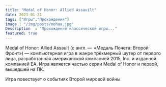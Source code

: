 ```yaml
---
title: "Medal of Honor: Allied Assauilt"
date: 2021-01-31
tags: ["Игры","Прохождения"]
image : "/img/posts/mohaa.jpg"
Description  : "Прохождение классической игры..."
featured: true
---
```


Medal of Honor: Allied Assault (с англ. —  «Медаль Почета: Второй Фронт») — компьютерная игра в жанре трёхмерный шутер от первого лица, разработанная американской компанией 2015, Inc. и изданной компанией EA. Игра является частью серии Medal of Honor и первой, вышедшей на ПК.

Игра повествует о событиях Второй мировой войны.
